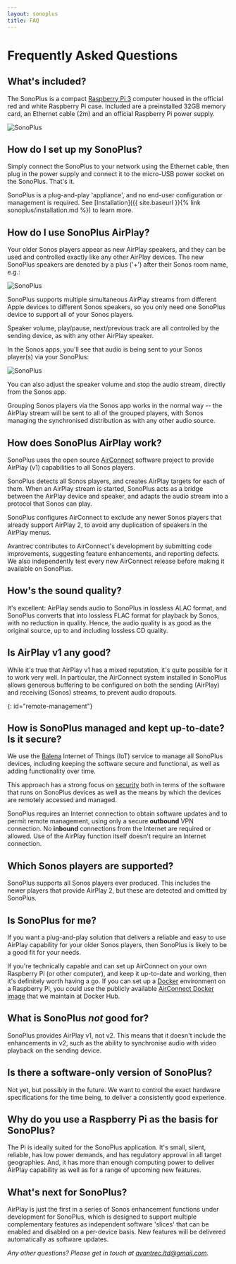 ```yaml
---
layout: sonoplus
title: FAQ
---
```


# Frequently Asked Questions

## What's included?

The SonoPlus is a compact [Raspberry Pi 3](https://www.raspberrypi.org/products/raspberry-pi-3-model-b-plus/) computer housed in the official red and white Raspberry Pi case. Included are a preinstalled 32GB memory card, an Ethernet cable (2m) and an official Raspberry Pi power supply.

![SonoPlus](/images/20190622-DSC_8894.jpg)

## How do I set up my SonoPlus?

Simply connect the SonoPlus to your network using the Ethernet cable, then plug in the power supply and connect it to the micro-USB power socket on the SonoPlus. That's it.

SonoPlus is a plug-and-play 'appliance', and no end-user configuration or management is required. See [Installation]({{ site.baseurl }}{% link sonoplus/installation.md %}) to learn more.

## How do I use SonoPlus AirPlay?

Your older Sonos players appear as new AirPlay speakers, and they can be used and controlled exactly like any other AirPlay devices. The new SonoPlus speakers are denoted by a plus ('+') after their Sonos room name, e.g.:

![SonoPlus](/images/AirPlayMenu_Smaller.png)

SonoPlus supports multiple simultaneous AirPlay streams from different Apple devices to different Sonos speakers, so you only need one SonoPlus device to support all of your Sonos players.

Speaker volume, play/pause, next/previous track are all controlled by the sending device, as with any other AirPlay speaker.

In the Sonos apps, you'll see that audio is being sent to your Sonos player(s) via your SonoPlus:

![SonoPlus](/images/SonosAppView_Smaller.png)

You can also adjust the speaker volume and stop the audio stream, directly from the Sonos app.

Grouping Sonos players via the Sonos app works in the normal way -- the AirPlay stream will be sent to all of the grouped players, with Sonos managing the synchronised distribution as with any other audio source.

## How does SonoPlus AirPlay work?

SonoPlus uses the open source [AirConnect](https://github.com/philippe44/AirConnect) software project to provide AirPlay (v1) capabilities to all Sonos players. 

SonoPlus detects all Sonos players, and creates AirPlay targets for each of them. When an AirPlay stream is started, SonoPlus acts as a bridge between the AirPlay device and speaker, and adapts the audio stream into a protocol that Sonos can play.

SonoPlus configures AirConnect to exclude any newer Sonos players that already support AirPlay 2, to avoid any duplication of speakers in the AirPlay menus.

Avantrec contributes to AirConnect's development by submitting code improvements, suggesting feature enhancements, and reporting defects. We also independently test every new AirConnect release before making it available on SonoPlus.

## How's the sound quality?

It's excellent: AirPlay sends audio to SonoPlus in lossless ALAC format, and SonoPlus converts that into lossless FLAC format for playback by Sonos, with no reduction in quality. Hence, the audio quality is as good as the original source, up to and including lossless CD quality.

## Is AirPlay v1 any good?

While it's true that AirPlay v1 has a mixed reputation, it's quite possible for it to work very well. In particular, the AirConnect system installed in SonoPlus allows generous buffering to be configured on both the sending (AirPlay) and receiving (Sonos) streams, to prevent audio dropouts.

{: id="remote-management"}
## How is SonoPlus managed and kept up-to-date? Is it secure?

We use the [Balena](https://www.balena.io) Internet of Things (IoT)  service to manage all SonoPlus devices, including keeping the software secure and functional, as well as adding functionality over time.

This approach has a strong focus on [security](https://www.balena.io/docs/learn/welcome/security/) both in terms of the software that runs on SonoPlus devices as well as the means by which the devices are remotely accessed and managed.

SonoPlus requires an Internet connection to obtain software updates and to permit remote management, using only a secure **outbound** VPN connection. No **inbound** connections from the Internet are required or allowed. Use of the AirPlay function itself doesn't require an Internet connection.

## Which Sonos players are supported?

SonoPlus supports all Sonos players ever produced. This includes the newer players that provide AirPlay 2, but these are detected and omitted by SonoPlus.

## Is SonoPlus for me?

If you want a plug-and-play solution that delivers a reliable and easy to use AirPlay capability for your older Sonos players, then SonoPlus is likely to be a good fit for your needs. 

If you're technically capable and can set up AirConnect on your own Raspberry Pi (or other computer), and keep it up-to-date and working, then it's definitely worth having a go. If you can set up a [Docker](https://blog.docker.com/2019/03/happy-pi-day-docker-raspberry-pi/) environment on a Raspberry Pi, you could use the publicly available [AirConnect Docker image](https://hub.docker.com/r/psychlist/docker-airconnect-arm) that we maintain at Docker Hub.

## What is SonoPlus *not* good for?

SonoPlus provides AirPlay v1, not v2. This means that it doesn't include the enhancements in v2, such as the ability to synchronise audio with video playback on the sending device.

## Is there a software-only version of SonoPlus?

Not yet, but possibly in the future. We want to control the exact hardware specifications for the time being, to deliver a consistently good experience.

## Why do you use a Raspberry Pi as the basis for SonoPlus?

The Pi is ideally suited for the SonoPlus application. It's small, silent, reliable, has low power demands, and has regulatory approval in all target geographies. And, it has more than enough computing power to deliver AirPlay capability as well as for a range of upcoming new features.

## What's next for SonoPlus?

AirPlay is just the first in a series of Sonos enhancement functions under development for SonoPlus, which is designed to support multiple complementary features as independent software 'slices' that can be enabled and disabled on a per-device basis. New features will be delivered automatically as software updates.

*Any other questions? Please get in touch at [avantrec.ltd@gmail.com](avantrec.ltd@gmail.com)*.